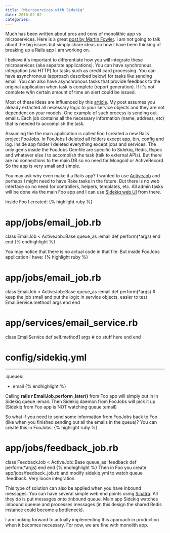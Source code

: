 ```yaml
---
title: "Microservices with Sidekiq"
date: 2016-02-02
categories:
---
```


Much has been written about pros and cons of monolithic app vs microservices.  Here is a great [post by Martin Fowler](http://martinfowler.com/articles/microservice-trade-offs.html).  I am not going to talk about the big issues but simply share ideas on how I have been thinking of breaking up a Rails app I am working on.

I believe it's important to differentiate how you will integrate these microservices (aka separate applications).  You can have synchronous integration (via HTTP) for tasks such as credit card processing.  You can have asynchronous (approach described below) for tasks like sending email.  You can also have asynchronous tasks that provide feedback to the original application when task is complete (report generation).  If it's not complete w/in certain amount of time an alert could be issued.

Most of these ideas are influenced by this [article](http://brandonhilkert.com/blog/sidekiq-as-a-microservice-message-queue/).  My post assumes you already extacted all necessary logic to your service objects and they are not dependent on your models.  One example of such process is sending out emails.  Each job contains all the necessary information (name, address, etc) that is needed to accomplish the task.

Assuming the the main application is called Foo I created a new Rails project FooJobs.  In FooJobs I deleted all folders except app, bin, config and log.  Inside app folder I deleted everything except jobs and services.  The only gems inside the FooJobs Gemfile are specific to Sidekiq, Redis, Rspec and whatever else I to accomplish the task (talk to external APIs).  But there are no connections to the main DB so no need for Mongoid or ActiveRecord.  So the app is very small and simple.

You may ask why even make it a Rails app?  I wanted to use [ActiveJob](http://edgeguides.rubyonrails.org/active_job_basics.html) and perhaps I might need to have Rake tasks in the future.  But there is no web interface so no need for controllers, helpers, templates, etc.  All admin tasks will be done via the main Foo app and I can use [Sidekiq web UI](https://github.com/mperham/sidekiq/wiki/Monitoring) from there.

Inside Foo I created:
{% highlight ruby %}
# app/jobs/email_job.rb
class EmailJob < ActiveJob::Base
  queue_as :email
  def perform(*args)
  end
end
{% endhighlight %}

You may notice that there is no actual code in that file.  But inside FooJobs application I have:
{% highlight ruby %}
# app/jobs/email_job.rb
class EmailJob < ActiveJob::Base
  queue_as :email
  def perform(*args)
    # keep the job small and put the logic in service objects, easier to test
    EmailService.method1 args
  end
end
# app/services/email_service.rb
class EmailService
  def self.method1 args
    # do stuff here
  end
end
# config/sidekiq.yml
---
:queues:
  - email
{% endhighlight %}

Calling **rails r EmailJob.perform_later()** from Foo app will simply put in in Sidekiq queue :email.  Then Sidekiq daemon from FooJobs will pick it up (Sidekiq from Foo app is NOT watching queue :email)

So what if you need to send some information from FooJobs back to Foo (like when you finished sending out all the emails in the queue)?  You can create this in FooJobs:
{% highlight ruby %}
# app/jobs/feedback_job.rb
class FeedbackJob < ActiveJob::Base
  queue_as :feedback
  def perform(*args)
  end
end
{% endhighlight %}
Then in Foo you create app/jobs/feedback_job.rb and modify sidekiq.yml to watch queue :feedback.  Very loose integration.

This type of solution can also be applied when you have inbound messages.  You can have several simple web end points using [Sinatra](http://www.sinatrarb.com/).  All they do is put messages onto :inbound queue.  Main app Sidekiq watches :inbound queeue and processes messages (in this design the shared Redis instance could become a bottleneck).

I am looking forward to actually implementing this approach in production when it becomes necessary.  For now, we are fine with monolith app.
